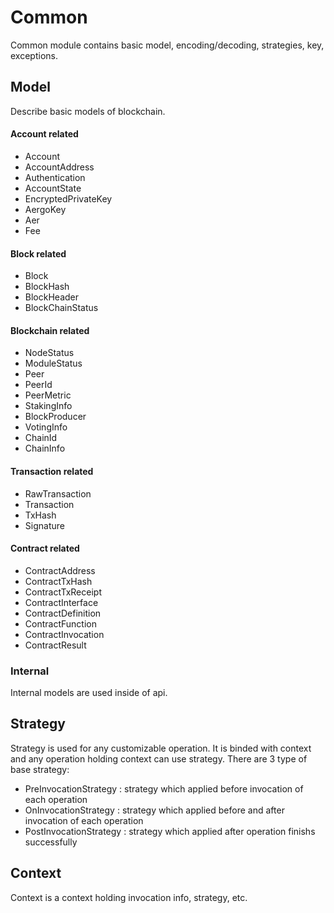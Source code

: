 # Common

Common module contains basic model, encoding/decoding, strategies, key, exceptions.

## Model

Describe basic models of blockchain.

#### Account related

* Account
* AccountAddress
* Authentication
* AccountState
* EncryptedPrivateKey
* AergoKey
* Aer
* Fee

#### Block related

* Block
* BlockHash
* BlockHeader
* BlockChainStatus

#### Blockchain related

* NodeStatus
* ModuleStatus
* Peer
* PeerId
* PeerMetric
* StakingInfo
* BlockProducer
* VotingInfo
* ChainId
* ChainInfo

#### Transaction related

* RawTransaction
* Transaction
* TxHash
* Signature

#### Contract related

* ContractAddress
* ContractTxHash
* ContractTxReceipt
* ContractInterface
* ContractDefinition
* ContractFunction
* ContractInvocation
* ContractResult

### Internal

Internal models are used inside of api.

## Strategy

Strategy is used for any customizable operation. It is binded with context and any operation holding context can use strategy. There are 3 type of base strategy:

* PreInvocationStrategy : strategy which applied before invocation of each operation
* OnInvocationStrategy : strategy which applied before and after invocation of each operation
* PostInvocationStrategy : strategy which applied after operation finishs successfully

## Context

Context is a context holding invocation info, strategy, etc.